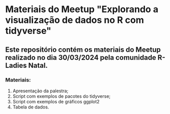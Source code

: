 # Materiais do Meetup "Explorando a visualização de dados no R com tidyverse"

## Este repositório contém os materiais do Meetup realizado no dia 30/03/2024 pela comunidade R-Ladies Natal.

### Materiais:
1. Apresentação da palestra;
2. Script com exemplos de pacotes do tidyverse;
3. Script com exemplos de gráficos ggplot2
4. Tabela de dados.
